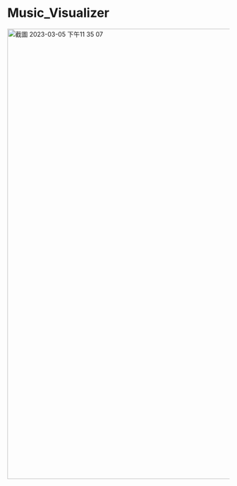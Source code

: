 # Music_Visualizer
<img width="1023" alt="截圖 2023-03-05 下午11 35 07" src="https://user-images.githubusercontent.com/74034793/222970246-85228c3c-c8bd-47bc-8b80-08d861c4ff4a.png">
